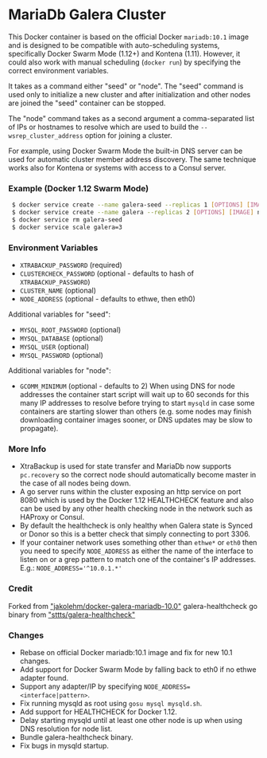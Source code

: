 # MariaDb Galera Cluster

This Docker container is based on the official Docker `mariadb:10.1` image and is designed to be
compatible with auto-scheduling systems, specifically Docker Swarm Mode (1.12+) and Kontena (1.11).
However, it could also work with manual scheduling (`docker run`) by specifying the correct
environment variables.

It takes as a command either "seed" or "node". The "seed" command is used only to initialize a
new cluster and after initialization and other nodes are joined the "seed" container can be stopped.

The "node" command takes as a second argument a comma-separated list of IPs or hostnames to resolve
which are used to build the `--wsrep_cluster_address` option for joining a cluster.

For example, using Docker Swarm Mode the built-in DNS server can be used for automatic cluster member
address discovery. The same technique works also for Kontena or systems with access to a Consul server.

### Example (Docker 1.12 Swarm Mode)

```bash
 $ docker service create --name galera-seed --replicas 1 [OPTIONS] [IMAGE] seed
 $ docker service create --name galera --replicas 2 [OPTIONS] [IMAGE] node tasks.galera-seed,tasks.galera
 $ docker service rm galera-seed
 $ docker service scale galera=3
```

### Environment Variables

 - `XTRABACKUP_PASSWORD` (required)
 - `CLUSTERCHECK_PASSWORD` (optional - defaults to hash of `XTRABACKUP_PASSWORD`)
 - `CLUSTER_NAME` (optional)
 - `NODE_ADDRESS` (optional - defaults to ethwe, then eth0)

Additional variables for "seed":

 - `MYSQL_ROOT_PASSWORD` (optional)
 - `MYSQL_DATABASE` (optional)
 - `MYSQL_USER` (optional)
 - `MYSQL_PASSWORD` (optional)

Additional variables for "node":

 - `GCOMM_MINIMUM` (optional - defaults to 2)
   When using DNS for node addresses the container start script will wait up to 60 seconds for this many IP
   addresses to resolve before trying to start `mysqld` in case some containers are starting slower than
   others (e.g. some nodes may finish downloading container images sooner, or DNS updates may be slow to propagate).

### More Info

 - XtraBackup is used for state transfer and MariaDb now supports `pc.recovery` so the correct node should
   automatically become master in the case of all nodes being down.
 - A go server runs within the cluster exposing an http service on port 8080 which is used by the
   Docker 1.12 HEALTHCHECK feature and also can be used by any other health checking node in the network
   such as HAProxy or Consul.
 - By default the healthcheck is only healthy when Galera state is Synced or Donor so this is a better
   check that simply connecting to port 3306.
 - If your container network uses something other than `ethwe*` or `eth0` then you need to specify `NODE_ADDRESS`
   as either the name of the interface to listen on or a grep pattern to match one of the container's IP addresses.
   E.g.: `NODE_ADDRESS='^10.0.1.*'`

### Credit

Forked from ["jakolehm/docker-galera-mariadb-10.0"](https://github.com/jakolehm/docker-galera-mariadb-10.0)
galera-healthcheck go binary from ["sttts/galera-healthcheck"](https://github.com/sttts/galera-healthcheck)

### Changes

 - Rebase on official Docker mariadb:10.1 image and fix for new 10.1 changes.
 - Add support for Docker Swarm Mode by falling back to eth0 if no ethwe adapter found.
 - Support any adapter/IP by specifying `NODE_ADDRESS=<interface|pattern>`.
 - Fix running mysqld as root using `gosu mysql mysqld.sh`.
 - Add support for HEALTHCHECK for Docker 1.12.
 - Delay starting mysqld until at least one other node is up when using DNS resolution for node list.
 - Bundle galera-healthcheck binary.
 - Fix bugs in mysqld startup.
